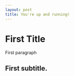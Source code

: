 ```yaml
---
layout: post
title: You're up and running!
---
```


# First Title

First paragraph

## First subtitle.

